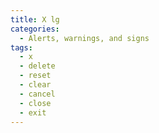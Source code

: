 ```yaml
---
title: X lg
categories:
  - Alerts, warnings, and signs
tags:
  - x
  - delete
  - reset
  - clear
  - cancel
  - close
  - exit
---
```

